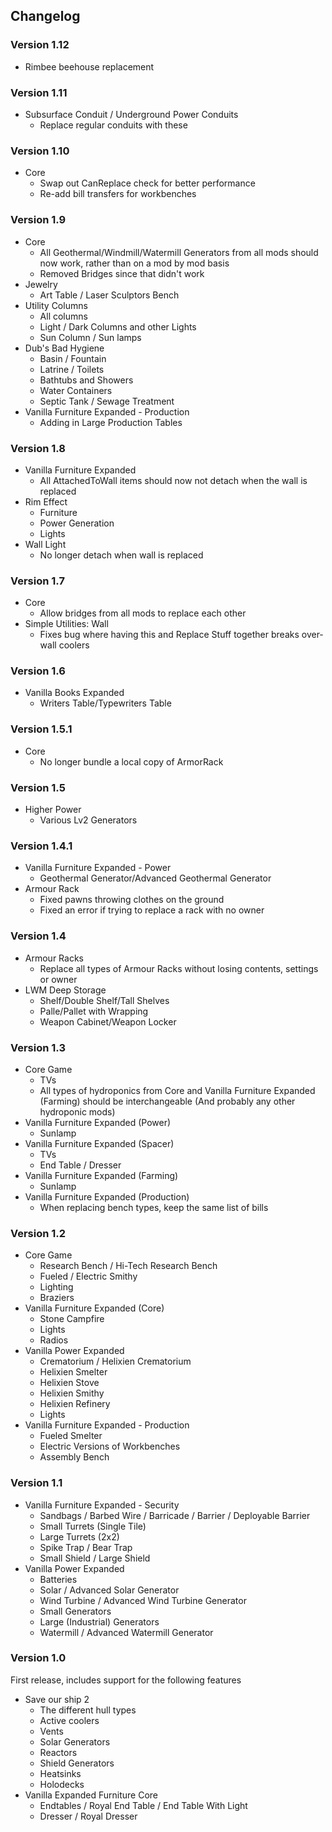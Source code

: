 ## Changelog

### Version 1.12
 - Rimbee beehouse replacement

### Version 1.11
 - Subsurface Conduit / Underground Power Conduits
   - Replace regular conduits with these

### Version 1.10
 - Core
   - Swap out CanReplace check for better performance
   - Re-add bill transfers for workbenches

### Version 1.9
 - Core
   - All Geothermal/Windmill/Watermill Generators from all mods should now work, rather than on a mod by mod basis
   - Removed Bridges since that didn't work
 - Jewelry
   - Art Table / Laser Sculptors Bench
 - Utility Columns
   - All columns
   - Light / Dark Columns and other Lights
   - Sun Column / Sun lamps
 - Dub's Bad Hygiene
   - Basin / Fountain
   - Latrine / Toilets
   - Bathtubs and Showers
   - Water Containers
   - Septic Tank / Sewage Treatment
 - Vanilla Furniture Expanded - Production
   - Adding in Large Production Tables

### Version 1.8
 - Vanilla Furniture Expanded
   - All AttachedToWall items should now not detach when the wall is replaced
 - Rim Effect
   - Furniture
   - Power Generation
   - Lights
 - Wall Light
   - No longer detach when wall is replaced

### Version 1.7
 - Core
   - Allow bridges from all mods to replace each other
 - Simple Utilities: Wall
   - Fixes bug where having this and Replace Stuff together breaks over-wall coolers

### Version 1.6
 - Vanilla Books Expanded
   - Writers Table/Typewriters Table

### Version 1.5.1
 - Core
   - No longer bundle a local copy of ArmorRack

### Version 1.5
 - Higher Power
   - Various Lv2 Generators

### Version 1.4.1
 - Vanilla Furniture Expanded - Power
   - Geothermal Generator/Advanced Geothermal Generator
 - Armour Rack
   - Fixed pawns throwing clothes on the ground
   - Fixed an error if trying to replace a rack with no owner

### Version 1.4
 - Armour Racks
   - Replace all types of Armour Racks without losing contents, settings or owner
 - LWM Deep Storage
   - Shelf/Double Shelf/Tall Shelves
   - Palle/Pallet with Wrapping
   - Weapon Cabinet/Weapon Locker

### Version 1.3
 - Core Game
   - TVs
   - All types of hydroponics from Core and Vanilla Furniture Expanded (Farming) should be interchangeable (And probably any other hydroponic mods)
 - Vanilla Furniture Expanded (Power)
   - Sunlamp
 - Vanilla Furniture Expanded (Spacer)
   - TVs
   - End Table / Dresser
 - Vanilla Furniture Expanded (Farming)
   - Sunlamp
 - Vanilla Furniture Expanded (Production)
   - When replacing bench types, keep the same list of bills

### Version 1.2
 - Core Game
   - Research Bench / Hi-Tech Research Bench
   - Fueled / Electric Smithy
   - Lighting
   - Braziers
 - Vanilla Furniture Expanded (Core)
   - Stone Campfire
   - Lights
   - Radios
 - Vanilla Power Expanded
   - Crematorium / Helixien Crematorium
   - Helixien Smelter
   - Helixien Stove
   - Helixien Smithy
   - Helixien Refinery
   - Lights
 - Vanilla Furniture Expanded - Production
   - Fueled Smelter
   - Electric Versions of Workbenches
   - Assembly Bench

### Version 1.1
 - Vanilla Furniture Expanded - Security
   - Sandbags / Barbed Wire / Barricade / Barrier / Deployable Barrier
   - Small Turrets (Single Tile)
   - Large Turrets (2x2)
   - Spike Trap / Bear Trap
   - Small Shield / Large Shield
 - Vanilla Power Expanded
   - Batteries
   - Solar / Advanced Solar Generator
   - Wind Turbine / Advanced Wind Turbine Generator
   - Small Generators
   - Large (Industrial) Generators
   - Watermill / Advanced Watermill Generator

### Version 1.0
First release, includes support for the following features
 - Save our ship 2
    - The different hull types
    - Active coolers
    - Vents
    - Solar Generators
    - Reactors
    - Shield Generators
    - Heatsinks
    - Holodecks
 - Vanilla Expanded Furniture Core
   - Endtables / Royal End Table / End Table With Light
   - Dresser / Royal Dresser